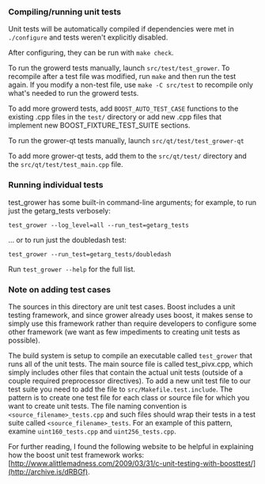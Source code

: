 ### Compiling/running unit tests

Unit tests will be automatically compiled if dependencies were met in `./configure`
and tests weren't explicitly disabled.

After configuring, they can be run with `make check`.

To run the growerd tests manually, launch `src/test/test_grower`. To recompile
after a test file was modified, run `make` and then run the test again. If you
modify a non-test file, use `make -C src/test` to recompile only what's needed
to run the growerd tests.

To add more growerd tests, add `BOOST_AUTO_TEST_CASE` functions to the existing
.cpp files in the `test/` directory or add new .cpp files that
implement new BOOST_FIXTURE_TEST_SUITE sections.

To run the grower-qt tests manually, launch `src/qt/test/test_grower-qt`

To add more grower-qt tests, add them to the `src/qt/test/` directory and
the `src/qt/test/test_main.cpp` file.

### Running individual tests

test_grower has some built-in command-line arguments; for
example, to run just the getarg_tests verbosely:

    test_grower --log_level=all --run_test=getarg_tests

... or to run just the doubledash test:

    test_grower --run_test=getarg_tests/doubledash

Run `test_grower --help` for the full list.

### Note on adding test cases

The sources in this directory are unit test cases.  Boost includes a
unit testing framework, and since grower already uses boost, it makes
sense to simply use this framework rather than require developers to
configure some other framework (we want as few impediments to creating
unit tests as possible).

The build system is setup to compile an executable called `test_grower`
that runs all of the unit tests.  The main source file is called
test_pivx.cpp, which simply includes other files that contain the
actual unit tests (outside of a couple required preprocessor
directives). To add a new unit test file to our test suite you need
to add the file to `src/Makefile.test.include`. The pattern is to
create one test file for each class or source file for which you want
to create unit tests.  The file naming convention is
`<source_filename>_tests.cpp` and such files should wrap their tests
in a test suite called `<source_filename>_tests`.  For an example of
this pattern, examine `uint160_tests.cpp` and `uint256_tests.cpp`.

For further reading, I found the following website to be helpful in
explaining how the boost unit test framework works:
[http://www.alittlemadness.com/2009/03/31/c-unit-testing-with-boosttest/](http://archive.is/dRBGf).
